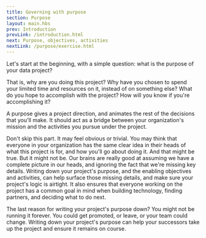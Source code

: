 ```yaml
---
title: Governing with purpose
section: Purpose
layout: main.hbs
prev: Introduction
prevLink: /introduction.html
next: Purpose, objectives, activities
nextLink: /purpose/exercise.html
---
```


Let's start at the beginning, with a simple question: what is the purpose of your data project?

That is, why are you doing this project? Why have you chosen to spend your limited time and resources on it, instead of on something else? What do you hope to accomplish with the project? How will you know if you're accomplishing it?

A purpose gives a project direction, and animates the rest of the decisions that you'll make. It should act as a bridge between your organization's mission and the activities you pursue under the project.

Don't skip this part. It may feel obvious or trivial. You may think that everyone in your organization has the same clear idea in their heads of what this project is for, and how you'll go about doing it. And that might be true. But it might not be. Our brains are really good at assuming we have a complete picture in our heads, and ignoring the fact that we're missing key details. Writing down your project's purpose, and the enabling objectives and activities, can help surface those missing details, and make sure your project's logic is airtight. It also ensures that everyone working on the project has a common goal in mind when building technology, finding partners, and deciding what to do next. 

The last reason for writing your project's purpose down? You might not be running it forever. You could get promoted, or leave, or your team could change. Writing down your project's purpose can help your successors take up the project and ensure it remains on course. 